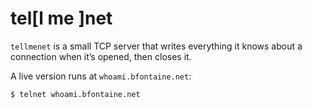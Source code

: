 # tel[l me ]net

`tellmenet` is a small TCP server that writes everything it knows about a
connection when it’s opened, then closes it.

A live version runs at `whoami.bfontaine.net`:

    $ telnet whoami.bfontaine.net
